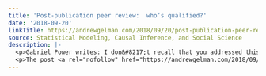 ```yaml
---
title: 'Post-publication peer review:  who’s qualified?'
date: '2018-09-20'
linkTitle: https://andrewgelman.com/2018/09/20/post-publication-peer-review-whos-qualified/
source: Statistical Modeling, Causal Inference, and Social Science
description: |-
  <p>Gabriel Power writes: I don&#8217;t recall that you addressed this point in your posts on post-publication peer review [for example, here and here &#8212; ed.]. Who would be allowed to post reviews of a paper? Anyone? Only researchers? Only experts? Science is not a democracy. A study is not valid because a majority of people [&#8230;]</p>
  <p>The post <a rel="nofollow" href="https://andrewgelman.com/2018/09/20/post-publication-peer-review-whos-qualified/">Post-publication peer review:  who&#8
---
```

